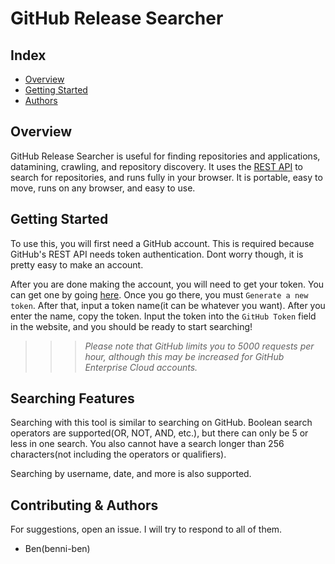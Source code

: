 # GitHub Release Searcher
## Index
  - [Overview](#overview) 
  - [Getting Started](#getting-started)
  - [Authors](#contributing--authors)

## Overview

GitHub Release Searcher is useful for finding repositories and applications, datamining, crawling, and repository discovery. It uses the [REST API](https://docs.github.com/rest) to search for repositories, and runs fully in your browser. It is portable, easy to move, runs on any browser, and easy to use. 

## Getting Started

To use this, you will first need a GitHub account. This is required because GitHub's REST API needs token authentication. Dont worry though, it is pretty easy to make an account. 

After you are done making the account, you will need to get your token. You can get one by going [here](https://github.com/settings/personal-access-tokens). Once you go there, you must `Generate a new token`. After that, input a token name(it can be whatever you want). After you enter the name, copy the token. Input the token into the `GitHub Token` field in the website, and you should be ready to start searching! 

>>> *Please note that GitHub limits you to 5000 requests per hour, although this may be increased for GitHub Enterprise Cloud accounts.*

## Searching Features

Searching with this tool is similar to searching on GitHub. Boolean search operators are supported(OR, NOT, AND, etc.), but there can only be 5 or less in one search. You also cannot have a search longer than 256 characters(not including the operators or qualifiers). 

Searching by username, date, and more is also supported. 

## Contributing & Authors

For suggestions, open an issue. I will try to respond to all of them.
 - Ben(benni-ben)
